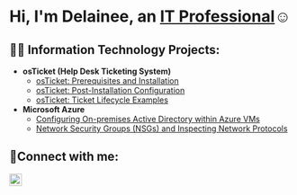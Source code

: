 <h1>Hi, I'm Delainee, an <a href="https://www.linkedin.com/in/delainee-lenss-24182a25a/">IT Professional</a>☺</h1>

<h2>👨‍💻 Information Technology Projects:</h2>

- <b>osTicket (Help Desk Ticketing System)</b>
  - [osTicket: Prerequisites and Installation](https://github.com/delainee64/osticket-prereqs)
  - [osTicket: Post-Installation Configuration](https://github.com/delainee64/post-install-config)
  - [osTicket: Ticket Lifecycle Examples](https://github.com/delainee64/ticket-lifecycle)
- <b>Microsoft Azure</b>
  - [Configuring On-premises Active Directory within Azure VMs](https://github.com/joshmadakorcc/configure-ad)
  - [Network Security Groups (NSGs) and Inspecting Network Protocols](https://github.com/joshmadakorcc/azure-network-protocols)
 
<h2>🤳Connect with me:</h2>

[<img align="left" alt="Delainee | LinkedIn" width="22px" src="https://cdn.jsdelivr.net/npm/simple-icons@v3/icons/linkedin.svg" />][linkedin]

[linkedin]: https://www.linkedin.com/in/delainee-lenss-24182a25a/
